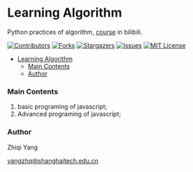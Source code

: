 

# Learning Algorithm

Python practices of algorithm, [course](https://www.bilibili.com/video/BV1VC4y1x7uv?p=23) in bilibili.

<!-- PROJECT SHIELDS -->

[![Contributors][contributors-shield]][contributors-url]
[![Forks][forks-shield]][forks-url]
[![Stargazers][stars-shield]][stars-url]
[![Issues][issues-shield]][issues-url]
[![MIT License][license-shield]][license-url]

<!-- PROJECT LOGO -->


- [Learning Algorithm](#learning-algorithm)
    - [Main Contents](#main-contents)
    - [Author](#author)

### Main Contents

1. basic programing of javascript;
2. Advanced programing of javascript;


<!-- ### 版本控制

该项目使用Git进行版本管理。您可以在repository参看当前可用版本。 -->

### Author

Zhiqi Yang

yangzhq@shanghaitech.edu.cn

[your-project-path]:zzan1/learning-algorithm
[contributors-shield]: https://img.shields.io/github/contributors/zzan1/learning-algorithm.svg?style=flat-square
[contributors-url]: https://github.com/zzan1/learning-algorithm/graphs/contributors
[forks-shield]: https://img.shields.io/github/forks/zzan1/learning-algorithm.svg?style=flat-square
[forks-url]: https://github.com/zzan1/learning-algorithm/network/members
[stars-shield]: https://img.shields.io/github/stars/zzan1/learning-algorithm.svg?style=flat-square
[stars-url]: https://github.com/zzan1/learning-algorithm/stargazers
[issues-shield]: https://img.shields.io/github/issues/zzan1/learning-algorithm.svg?style=flat-square
[issues-url]: https://img.shields.io/github/issues/zzan1/learning-algorithm.svg
[license-shield]: https://img.shields.io/github/license/zzan1/learning-algorithm.svg?style=flat-square
[license-url]: https://github.com/zzan1/learning-algorithm/blob/master/LICENSE.txt



